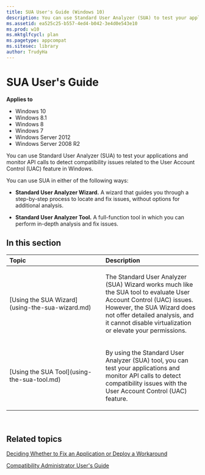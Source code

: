 ```yaml
---
title: SUA User's Guide (Windows 10)
description: You can use Standard User Analyzer (SUA) to test your applications and monitor API calls to detect compatibility issues related to the User Account Control (UAC) feature in Windows.
ms.assetid: ea525c25-b557-4ed4-b042-3e4d0e543e10
ms.prod: w10
ms.mktglfcycl: plan
ms.pagetype: appcompat
ms.sitesec: library
author: TrudyHa
---
```


# SUA User's Guide


**Applies to**

-   Windows 10
-   Windows 8.1
-   Windows 8
-   Windows 7
-   Windows Server 2012
-   Windows Server 2008 R2

You can use Standard User Analyzer (SUA) to test your applications and monitor API calls to detect compatibility issues related to the User Account Control (UAC) feature in Windows.

You can use SUA in either of the following ways:

-   **Standard User Analyzer Wizard.** A wizard that guides you through a step-by-step process to locate and fix issues, without options for additional analysis.

-   **Standard User Analyzer Tool.** A full-function tool in which you can perform in-depth analysis and fix issues.

## In this section


<table>
<colgroup>
<col width="50%" />
<col width="50%" />
</colgroup>
<thead>
<tr class="header">
<th align="left">Topic</th>
<th align="left">Description</th>
</tr>
</thead>
<tbody>
<tr class="odd">
<td align="left"><p>[Using the SUA Wizard](using-the-sua-wizard.md)</p></td>
<td align="left"><p>The Standard User Analyzer (SUA) Wizard works much like the SUA tool to evaluate User Account Control (UAC) issues. However, the SUA Wizard does not offer detailed analysis, and it cannot disable virtualization or elevate your permissions.</p></td>
</tr>
<tr class="even">
<td align="left"><p>[Using the SUA Tool](using-the-sua-tool.md)</p></td>
<td align="left"><p>By using the Standard User Analyzer (SUA) tool, you can test your applications and monitor API calls to detect compatibility issues with the User Account Control (UAC) feature.</p></td>
</tr>
</tbody>
</table>

 

## Related topics


[Deciding Whether to Fix an Application or Deploy a Workaround](deciding-whether-to-fix-an-application-or-deploy-a-workaround.md)

[Compatibility Administrator User's Guide](compatibility-administrator-users-guide.md)

 

 





